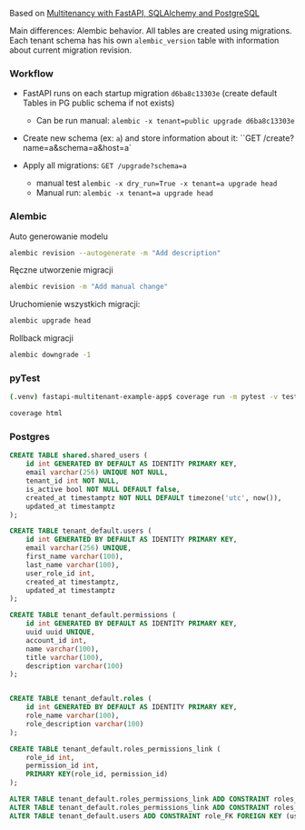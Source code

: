 Based on [Multitenancy with FastAPI, SQLAlchemy and PostgreSQL](https://mergeboard.com/blog/6-multitenancy-fastapi-sqlalchemy-postgresql/)

Main differences: Alembic behavior. All tables are created using migrations. Each tenant schema has his own `alembic_version` table with information about current migration revision.

### Workflow
 - FastAPI runs on each startup migration `d6ba8c13303e` (create default Tables in PG public schema if not exists)
   - Can be run manual: `alembic -x tenant=public upgrade d6ba8c13303e`

 - Create new schema (ex: `a`) and store information about it:  ``GET /create?name=a&schema=a&host=a`
 - Apply all migrations: `GET /upgrade?schema=a`
   - manual test `alembic -x dry_run=True -x tenant=a upgrade head`
   - Manual run: `alembic -x tenant=a upgrade head`


### Alembic

Auto generowanie modelu
```bash
alembic revision --autogenerate -m "Add description"
```

Ręczne utworzenie migracji

```bash
alembic revision -m "Add manual change"
```



Uruchomienie wszystkich migracji:

```bash
alembic upgrade head
```

Rollback migracji 
```bash
alembic downgrade -1
```

### pyTest
```bash
(.venv) fastapi-multitenant-example-app$ coverage run -m pytest -v tests && coverage report -m
```

```bash
coverage html
```

### Postgres

```sql
CREATE TABLE shared.shared_users (
    id int GENERATED BY DEFAULT AS IDENTITY PRIMARY KEY,
    email varchar(256) UNIQUE NOT NULL,  
    tenant_id int NOT NULL,
	is_active bool NOT NULL DEFAULT false,
    created_at timestamptz NOT NULL DEFAULT timezone('utc', now()),
    updated_at timestamptz
);
```



```sql
CREATE TABLE tenant_default.users (
    id int GENERATED BY DEFAULT AS IDENTITY PRIMARY KEY,
    email varchar(256) UNIQUE,  
    first_name varchar(100),
    last_name varchar(100),
    user_role_id int,
    created_at timestamptz,
    updated_at timestamptz
);

CREATE TABLE tenant_default.permissions (
    id int GENERATED BY DEFAULT AS IDENTITY PRIMARY KEY,
    uuid uuid UNIQUE,
    account_id int,
    name varchar(100),
    title varchar(100),
    description varchar(100)
);


CREATE TABLE tenant_default.roles (
    id int GENERATED BY DEFAULT AS IDENTITY PRIMARY KEY,
    role_name varchar(100),
    role_description varchar(100)
);

CREATE TABLE tenant_default.roles_permissions_link (
    role_id int,
    permission_id int,
    PRIMARY KEY(role_id, permission_id)
);

ALTER TABLE tenant_default.roles_permissions_link ADD CONSTRAINT roles_permissions_link_fk FOREIGN KEY (permission_id) REFERENCES tenant_default.permissions(id);
ALTER TABLE tenant_default.roles_permissions_link ADD CONSTRAINT roles_permissions_link_fk_1 FOREIGN KEY (role_id) REFERENCES tenant_default.roles(id);
ALTER TABLE tenant_default.users ADD CONSTRAINT role_FK FOREIGN KEY (user_role_id) REFERENCES tenant_default.roles(id);
```

